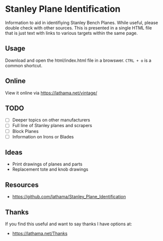# Stanley Plane Identification

Information to aid in identifiying Stanley Bench Planes. While useful, please
double check with other sources. This is presented in a single HTML file that
is just text with links to various targets within the same page.

## Usage

Download and open the html/index.html file in a browswer. `CTRL + o` is a
common shortcut.

## Online

View it online via https://lathama.net/vintage/

## TODO

- [ ] Deeper topics on other manufacturers
- [ ] Full line of Stanley planes and scrapers
- [ ] Block Planes
- [ ] Information on Irons or Blades

## Ideas

- Print drawings of planes and parts
- Replacement tote and knob drawings

## Resources

- https://github.com/lathama/Stanley_Plane_Identification

## Thanks

If you find this useful and want to say thanks I have options at:

- https://lathama.net/Thanks
